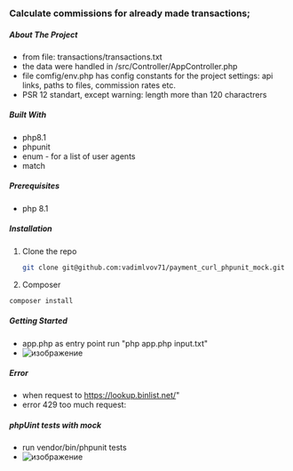 ###  Calculate commissions for already made transactions;
##### About The Project 
* from file: transactions/transactions.txt
* the data were handled in /src/Controller/AppController.php
* file comfig/env.php has config constants for the project settings: api links, paths to files, commission rates etc.
* PSR 12 standart, except warning: length more than 120 charactrers

##### Built With
*  php8.1
*  phpunit
*  enum - for a list of user agents
*  match

##### Prerequisites
* php 8.1

##### Installation
1. Clone the repo
   ```sh
   git clone git@github.com:vadimlvov71/payment_curl_phpunit_mock.git
   ```
2. Composer
  ```sh
  composer install
  ```
<!-- GETTING STARTED -->
##### Getting Started
* app.php as entry point run "php app.php input.txt"
* ![изображение](https://github.com/vadimlvov71/payment_curl_phpunit_mock/assets/57807117/c3a9827d-6587-4e54-b6eb-38491a6522f2)

##### Error
* when request to https://lookup.binlist.net/"
*  error 429 too much request:  
##### phpUint tests with mock
* run vendor/bin/phpunit tests
* ![изображение](https://github.com/vadimlvov71/payment_curl_phpunit_mock/assets/57807117/c2c53e8e-da8e-4fc4-ae00-fdf63fd24ae6)

